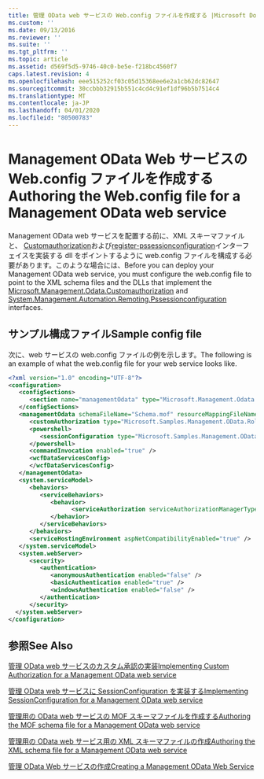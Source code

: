```yaml
---
title: 管理 OData web サービスの Web.config ファイルを作成する |Microsoft Docs
ms.custom: ''
ms.date: 09/13/2016
ms.reviewer: ''
ms.suite: ''
ms.tgt_pltfrm: ''
ms.topic: article
ms.assetid: d569f5d5-9746-40c0-be5e-f218bc4560f7
caps.latest.revision: 4
ms.openlocfilehash: eee515252cf03c05d15368ee6e2a1cb62dc82647
ms.sourcegitcommit: 30ccbbb32915b551c4cd4c91ef1df96b5b7514c4
ms.translationtype: MT
ms.contentlocale: ja-JP
ms.lasthandoff: 04/01/2020
ms.locfileid: "80500783"
---
```

# <a name="authoring-the-webconfig-file-for-a-management-odata-web-service"></a><span data-ttu-id="ee5ac-102">Management OData Web サービスの Web.config ファイルを作成する</span><span class="sxs-lookup"><span data-stu-id="ee5ac-102">Authoring the Web.config file for a Management OData web service</span></span>

<span data-ttu-id="ee5ac-103">Management OData web サービスを配置する前に、XML スキーマファイルと、 [Customauthorization](/dotnet/api/Microsoft.Management.Odata.CustomAuthorization)および[register-pssessionconfiguration](/dotnet/api/System.Management.Automation.Remoting.PSSessionConfiguration)インターフェイスを実装する dll をポイントするように web.config ファイルを構成する必要があります。このような場合には、</span><span class="sxs-lookup"><span data-stu-id="ee5ac-103">Before you can deploy your Management OData web service, you must configure the web.config file to point to the XML schema files and the DLLs that implement the [Microsoft.Management.Odata.Customauthorization](/dotnet/api/Microsoft.Management.Odata.CustomAuthorization) and [System.Management.Automation.Remoting.Pssessionconfiguration](/dotnet/api/System.Management.Automation.Remoting.PSSessionConfiguration) interfaces.</span></span>

## <a name="sample-config-file"></a><span data-ttu-id="ee5ac-104">サンプル構成ファイル</span><span class="sxs-lookup"><span data-stu-id="ee5ac-104">Sample config file</span></span>

<span data-ttu-id="ee5ac-105">次に、web サービスの web.config ファイルの例を示します。</span><span class="sxs-lookup"><span data-stu-id="ee5ac-105">The following is an example of what the web.config file for your web service looks like.</span></span>

```xml
<?xml version="1.0" encoding="UTF-8"?>
<configuration>
   <configSections>
      <section name="managementOdata" type="Microsoft.Management.Odata.Core.DSConfiguration, Microsoft.Management.OData, Version=3.0.0.0, Culture=neutral, PublicKeyToken=31bf3856ad364e35, processorArchitecture=MSIL" />
   </configSections>
   <managementOdata schemaFileName="Schema.mof" resourceMappingFileName="Schema.xml">
      <customAuthorization type="Microsoft.Samples.Management.OData.RoleBasedPlugins.CustomAuthorization" assembly=".\Microsoft.Samples.Management.OData.RoleBasedPlugins.dll" />
      <powershell>
         <sessionConfiguration type="Microsoft.Samples.Management.OData.RoleBasedPlugins.SessionConfiguration" assembly=".\Microsoft.Samples.Management.OData.RoleBasedPlugins.dll" />
      </powershell>
      <commandInvocation enabled="true" />
      <wcfDataServicesConfig>
      </wcfDataServicesConfig>
   </managementOdata>
   <system.serviceModel>
      <behaviors>
         <serviceBehaviors>
            <behavior>
                  <serviceAuthorization serviceAuthorizationManagerType="Microsoft.Management.Odata.Core.CustomAuthorizationManager, Microsoft.Management.OData, Version=3.0.0.0, Culture=neutral, PublicKeyToken=31bf3856ad364e35" />
            </behavior>
         </serviceBehaviors>
      </behaviors>
      <serviceHostingEnvironment aspNetCompatibilityEnabled="true" />
   </system.serviceModel>
   <system.webServer>
      <security>
         <authentication>
            <anonymousAuthentication enabled="false" />
            <basicAuthentication enabled="true" />
            <windowsAuthentication enabled="false" />
         </authentication>
      </security>
  </system.webServer>
</configuration>

```

## <a name="see-also"></a><span data-ttu-id="ee5ac-106">参照</span><span class="sxs-lookup"><span data-stu-id="ee5ac-106">See Also</span></span>

[<span data-ttu-id="ee5ac-107">管理 OData web サービスのカスタム承認の実装</span><span class="sxs-lookup"><span data-stu-id="ee5ac-107">Implementing Custom Authorization for a Management OData web service</span></span>](./implementing-custom-authorization-for-a-management-odata-web-service.md)

[<span data-ttu-id="ee5ac-108">管理 OData web サービスに SessionConfiguration を実装する</span><span class="sxs-lookup"><span data-stu-id="ee5ac-108">Implementing SessionConfiguration for a Management OData web service</span></span>](./implementing-sessionconfiguration-for-a-management-odata-web-service.md)

[<span data-ttu-id="ee5ac-109">管理用の OData web サービスの MOF スキーマファイルを作成する</span><span class="sxs-lookup"><span data-stu-id="ee5ac-109">Authoring the MOF schema file for a Management OData web service</span></span>](./authoring-the-mof-schema-file-for-a-management-odata-web-service.md)

[<span data-ttu-id="ee5ac-110">管理用の OData web サービス用の XML スキーマファイルの作成</span><span class="sxs-lookup"><span data-stu-id="ee5ac-110">Authoring the XML schema file for a Management OData web service</span></span>](./authoring-the-xml-schema-file-for-a-management-odata-web-service.md)

[<span data-ttu-id="ee5ac-111">管理 OData Web サービスの作成</span><span class="sxs-lookup"><span data-stu-id="ee5ac-111">Creating a Management OData Web Service</span></span>](./creating-a-management-odata-web-service.md)